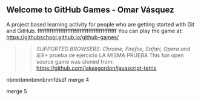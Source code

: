 ## Welcome to GitHub Games - Omar Vásquez

A project based learning activity for people who are getting started with Git and GitHub.
fffffffffffffffffffffffffffffffffffffffffffff
You can play the game at: https://githubschool.github.io/github-games/

>> _*SUPPORTED BROWSERS*: Chrome, Firefox, Safari, Opera and IE9+_ prueba de ejercicio
LA MISMA PRUEBA
This fun open source game was cloned from: https://github.com/jakesgordon/javascript-tetris

nbmnbmnbmnbnmfdsdf
merge 4

merge 5
